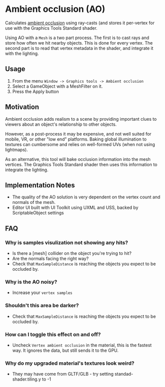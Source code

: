 # Ambient occlusion (AO)

Calculates [ambient occlusion](https://en.wikipedia.org/wiki/Ambient_occlusion) using ray-casts (and stores it per-vertex for use with the Graphics Tools Standard shader.

Using AO with a `Mesh` is a two part process. The first is to cast rays and store how often we hit nearby objects. This is done for every vertex. The second part is to read that vertex metadata in the shader, and integrate it with the lighting.

## Usage

1) From the menu `Window -> Graphics tools -> Ambient occlusion`
2) Select a GameObject with a MeshFilter on it.
3) Press the Apply button

## Motivation

Ambient occlusion adds realism to a scene by providing important clues to viewers about an object's relationship to other objects.

However, as a post-process it may be expensive, and not well suited for mobile, VR, or other "low end" platforms. Baking global illumination to textures can cumbersome and relies on well-formed UVs (when not using lightmaps).

As an alternative, this tool will bake occlusion information into the mesh vertices. The Graphics Tools Standard shader then uses this information to integrate the lighting.

## Implementation Notes

- The quality of the AO solution is very dependent on the vertex count and normals of the mesh.
- Editor UI built with UI Toolkit using UXML and USS, backed by ScriptableObject settings

## FAQ

### Why is samples visulization not showing any hits?

- Is there a [mesh] collider on the object you're trying to hit?
- Are the normals facing the right way? 
- Check that `MaxSampleDistance` is reaching the objects you expect to be occluded by.

### Why is the AO noisy?

- Increase your `vertex samples`

### Shouldn't this area be darker?

- Check that `MaxSampleDistance` is reaching the objects you expect to be occluded by.

### How can I toggle this effect on and off?

- Uncheck `Vertex ambient occlusion` in the material, this is the fastest way. It ignores the data, but still sends it to the GPU.

### Why do my upgraded material's textures look weird?

- They may have come from GLTF/GLB - try setting standad-shader.tiling.y to -1
